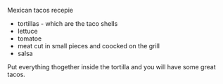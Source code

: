 Mexican tacos recepie

* tortillas - which are the taco shells
* lettuce
* tomatoe
* meat cut in small pieces and coocked on the grill
* salsa

Put everything thogether inside the tortilla and you will have some great tacos.
